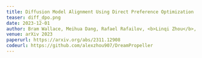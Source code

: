 ```yaml
---
title: Diffusion Model Alignment Using Direct Preference Optimization
teaser: diff_dpo.png
date: 2023-12-01
author: Bram Wallace, Meihua Dang, Rafael Rafailov, <b>Linqi Zhou</b>, Aaron Lou, Senthil Purushwalkam, Stefano Ermon, Caiming Xiong, Shafiq Joty, Nikhil Naik
venue: arXiv 2023
paperurl: https://arxiv.org/abs/2311.12908
codeurl: https://github.com/alexzhou907/DreamPropeller
---
```

